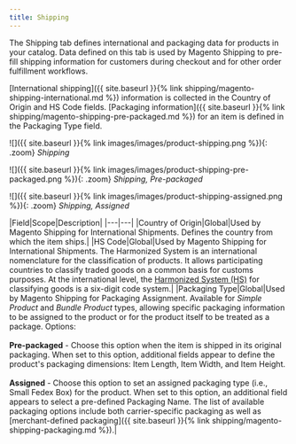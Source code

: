 ```yaml
---
title: Shipping
---
```


The Shipping tab defines international and packaging data for products in your catalog. Data defined on this tab is used by Magento Shipping to pre-fill shipping information for customers during checkout and for other order fulfillment workflows.  

[International shipping]({{ site.baseurl }}{% link shipping/magento-shipping-international.md %}) information is collected in the Country of Origin and HS Code fields. [Packaging information]({{ site.baseurl }}{% link shipping/magento-shipping-pre-packaged.md %}) for an item is defined in the Packaging Type field.

![]({{ site.baseurl }}{% link images/images/product-shipping.png %}){: .zoom}
_Shipping_

![]({{ site.baseurl }}{% link images/images/product-shipping-pre-packaged.png %}){: .zoom}
_Shipping, Pre-packaged_

![]({{ site.baseurl }}{% link images/images/product-shipping-assigned.png %}){: .zoom}
_Shipping, Assigned_

|Field|Scope|Description|
|---|---|
|Country of Origin|Global|Used by Magento Shipping for International Shipments. Defines the country from which the item ships.|
|HS Code|Global|Used by Magento Shipping for International Shipments. The Harmonized System is an international nomenclature for the classification of products. It allows participating countries to classify traded goods on a common basis for customs purposes. At the international level, the [Harmonized System (HS)](https://unstats.un.org/unsd/tradekb/Knowledgebase/50018/Harmonized-Commodity-Description-and-Coding-Systems-HS) for classifying goods is a six-digit code system.|
|Packaging Type|Global|Used by Magento Shipping for Packaging Assignment. Available for _Simple Product_ and _Bundle Product_ types, allowing specific packaging information to be assigned to the product or for the product itself to be treated as a package. Options:<br/><br/>**Pre-packaged** - Choose this option when the item is shipped in its original packaging. When set to this option, additional fields appear to define the product's packaging dimensions: Item Length, Item Width, and Item Height.<br/><br/>**Assigned** - Choose this option to set an assigned packaging type (i.e., Small Fedex Box) for the product. When set to this option, an additional field appears to select a pre-defined Packaging Name. The list of available packaging options include both carrier-specific packaging as well as [merchant-defined packaging]({{ site.baseurl }}{% link shipping/magento-shipping-packaging.md %}).|
